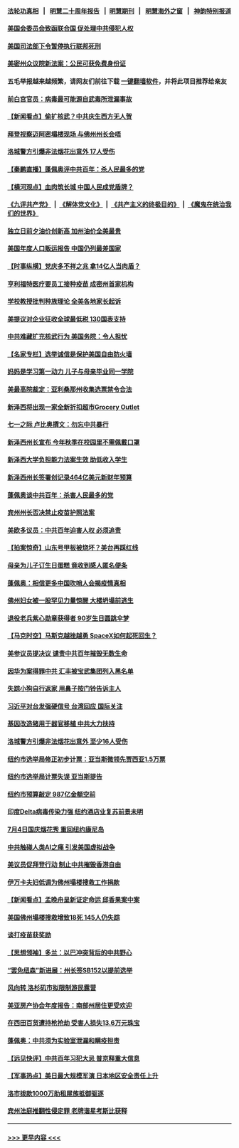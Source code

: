 #### [法轮功真相](https://github.com/gfw-breaker/truth/blob/master/README.md?t=0) &nbsp;&nbsp;|&nbsp;&nbsp; [明慧二十周年报告](https://github.com/gfw-breaker/mh-reports/blob/master/README.md?t=0) &nbsp;&nbsp;|&nbsp;&nbsp;[明慧期刊](https://github.com/gfw-breaker/mh-qikan) &nbsp;&nbsp;|&nbsp;&nbsp; [明慧海外之窗](https://github.com/gfw-breaker/mh-news/blob/master/README.md?t=0) &nbsp;&nbsp;|&nbsp;&nbsp; [神韵特别报道](https://github.com/gfw-breaker/mh-news/blob/master/shenyun.md?t=0)
#### [美国会委员会致函联合国 促处理中共侵犯人权](../pages/nsc412/n13061967.md?t=07021401) 
#### [美国司法部下令暂停执行联邦死刑](../pages/nsc412/n13062212.md?t=07021401) 
#### [美密州众议院新法案：公民可获免费身份证](../pages/nsc412/n13062042.md?t=07021401) 
#### 五毛举报越来越频繁，请网友们前往下载 [一键翻墙软件](https://github.com/gfw-breaker/ssr-accounts)，并将此项目推荐给亲友
#### [前白宫官员：病毒最可能源自武毒所泄漏事故](../pages/nsc412/n13062011.md?t=07021401) 
#### [【新闻看点】偷扩核武？中共庆生西方无人贺](../pages/nsc412/n13061263.md?t=07021401) 
#### [拜登视察迈阿密塌楼现场 与佛州州长会唔](../pages/nsc412/n13061741.md?t=07021401) 
#### [洛城警方引爆非法烟花出意外 17人受伤](../pages/nsc412/n13062051.md?t=07021401) 
#### [【秦鹏直播】蓬佩奥评中共百年：杀人民最多的党](../pages/nsc412/n13061736.md?t=07021401) 
#### [【横河观点】血肉筑长城 中国人民成党盾牌？](../pages/nsc412/n13061779.md?t=07021401) 
#### [《九评共产党》](https://github.com/begood0513/9ping.md/blob/master/README.md) &nbsp;|&nbsp; [《解体党文化》](../../../../jtdwh.md/blob/master/README.md)  &nbsp;|&nbsp; [《共产主义的终极目的》](../../../../gczydzjmd.md/blob/master/README.md) &nbsp;|&nbsp; [《魔鬼在统治我们的世界》](../../../../mgztzwmdsj.md/blob/master/README.md) 
#### [独立日前夕油价创新高 加州油价全美最贵](../pages/nsc412/n13061921.md?t=07021401) 
#### [美国年度人口贩运报告 中国仍列最差国家](../pages/nsc412/n13061768.md?t=07021401) 
#### [【时事纵横】党庆多不祥之兆 拿14亿人当肉盾？](../pages/nsc412/n13061709.md?t=07021401) 
#### [亨利福特医疗要员工接种疫苗 成密州首家机构](../pages/nsc412/n13061664.md?t=07021401) 
#### [学校教授批判种族理论 全美各地家长起诉](../pages/nsc412/n13061703.md?t=07021401) 
#### [美提议对企业征收全球最低税 130国表支持](../pages/nsc412/n13061428.md?t=07021401) 
#### [中共难藏扩充核武行为 美国务院：令人担忧](../pages/nsc412/n13061573.md?t=07021401) 
#### [【名家专栏】选举诚信是保护美国自由防火墙](../pages/nsc412/n13059616.md?t=07021401) 
#### [妈妈是学习第一动力 儿子与母亲毕业同一学院](../pages/nsc412/n13059484.md?t=07021401) 
#### [美最高院裁定：亚利桑那州收集选票禁令合法](../pages/nsc412/n13061125.md?t=07021401) 
#### [新泽西将出现一家全新折扣超市Grocery Outlet](../pages/nsc412/n13061466.md?t=07021401) 
#### [七一之际 卢比奥撰文：勿忘中共暴行](../pages/nsc412/n13061044.md?t=07021401) 
#### [新泽西州长宣布 今年秋季在校园里不需佩戴口罩](../pages/nsc412/n13061438.md?t=07021401) 
#### [新泽西大学负担能力法案生效 助低收入学生](../pages/nsc412/n13061407.md?t=07021401) 
#### [新泽西州长签署创记录464亿美元新财年预算](../pages/nsc412/n13061388.md?t=07021401) 
#### [蓬佩奥谈中共百年：杀害人民最多的党](../pages/nsc412/n13061271.md?t=07021401) 
#### [宾州州长否决禁止疫苗护照法案](../pages/nsc412/n13061257.md?t=07021401) 
#### [美欧多议员：中共百年迫害人权 必须追责](../pages/nsc412/n13061062.md?t=07021401) 
#### [【拍案惊奇】山东号甲板被烧坏？美台再踩红线](../pages/nsc412/n13060832.md?t=07021401) 
#### [母亲为儿子订生日蛋糕 竟收到感人匿名便条](../pages/nsc412/n13060272.md?t=07021401) 
#### [蓬佩奥：相信更多中国吹哨人会揭疫情真相](../pages/nsc412/n13061054.md?t=07021401) 
#### [佛州妇女被一股罕见力量惊醒 大楼坍塌前逃生](../pages/nsc412/n13060771.md?t=07021401) 
#### [退役老兵紫心勋章获得者 90岁生日圆跳伞梦](../pages/nsc412/n13059277.md?t=07021401) 
#### [【马克时空】马斯克越挫越勇  SpaceX如何起死回生？](../pages/nsc412/n13060457.md?t=07021401) 
#### [美参议员提决议 谴责中共百年摧毁无数生命](../pages/nsc412/n13060723.md?t=07021401) 
#### [因华为案得罪中共 汇丰被宝武集团列入黑名单](../pages/nsc412/n13059151.md?t=07021401) 
#### [失踪小狗自行返家 用鼻子按门铃告诉主人](../pages/nsc412/n13060147.md?t=07021401) 
#### [习近平对台发强硬信号 台湾回应 国际关注](../pages/nsc412/n13060108.md?t=07021401) 
#### [基因改造猪用于器官移植 中共大力扶持](../pages/nsc412/n13058710.md?t=07021401) 
#### [洛城警方引爆非法烟花出意外 至少16人受伤](../pages/nsc412/n13059757.md?t=07021401) 
#### [纽约市选举局修正初步计票：亚当斯微领先贾西亚1.5万票](../pages/nsc412/n13059600.md?t=07021401) 
#### [纽约市选举局计票失误 亚当斯提告](../pages/nsc412/n13059511.md?t=07021401) 
#### [纽约市预算敲定 987亿金额空前](../pages/nsc412/n13059505.md?t=07021401) 
#### [印度Delta病毒传染力强  纽约酒店业复苏前景未明](../pages/nsc412/n13059508.md?t=07021401) 
#### [7月4日国庆烟花秀  重回纽约康尼岛](../pages/nsc412/n13059493.md?t=07021401) 
#### [中共触碰人类AI之痛 引发美国虚拟战争](../pages/nsc412/n13059669.md?t=07021401) 
#### [美议员促拜登行动 制止中共摧毁香港自由](../pages/nsc412/n13059424.md?t=07021401) 
#### [伊万卡夫妇低调为佛州塌楼搜救工作捐款](../pages/nsc412/n13059345.md?t=07021401) 
#### [【新闻看点】孟晚舟呈新证定命运 邱香果案中案](../pages/nsc412/n13059007.md?t=07021401) 
#### [美国佛州塌楼搜救增致18死 145人仍失踪](../pages/nsc412/n13059153.md?t=07021401) 
#### [谈打疫苗获奖励](../pages/nsc412/n13059315.md?t=07021401) 
#### [【思想领袖】多兰：以巴冲突背后的中共野心](../pages/nsc412/n13010990.md?t=07021401) 
#### [“罢免纽森”新进展：州长签SB152以提前选举](../pages/nsc412/n13059283.md?t=07021401) 
#### [风向转 洛杉矶市拟限制游民露营](../pages/nsc412/n13059263.md?t=07021401) 
#### [美亚房产协会年度报告：南部州居住更受欢迎](../pages/nsc412/n13059244.md?t=07021401) 
#### [在西田百货遭持枪抢劫 受害人损失13.6万元珠宝](../pages/nsc412/n13059208.md?t=07021401) 
#### [蓬佩奥：中共须为实验室泄漏和瞒疫担责](../pages/nsc412/n13058935.md?t=07021401) 
#### [【远见快评】中共百年习犯大忌 普京释重大信息](../pages/nsc412/n13059029.md?t=07021401) 
#### [【军事热点】美日最大规模军演 日本地区安全责任上升](../pages/nsc412/n13056423.md?t=07021401) 
#### [洛市拨款1000万助租屋族抵御驱逐](../pages/nsc412/n13059070.md?t=07021401) 
#### [宾州法庭推翻性侵定罪 老牌谐星考斯比获释](../pages/nsc412/n13059016.md?t=07021401) 

----
#### [ >>> 更早内容 <<< ](../indexes/nsc412-earlier.md)
